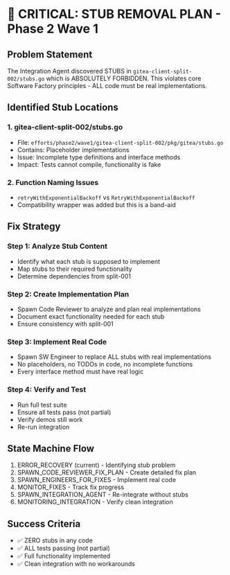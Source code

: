 # 🚨 CRITICAL: STUB REMOVAL PLAN - Phase 2 Wave 1

## Problem Statement
The Integration Agent discovered STUBS in `gitea-client-split-002/stubs.go` which is ABSOLUTELY FORBIDDEN.
This violates core Software Factory principles - ALL code must be real implementations.

## Identified Stub Locations

### 1. gitea-client-split-002/stubs.go
- File: `efforts/phase2/wave1/gitea-client-split-002/pkg/gitea/stubs.go`
- Contains: Placeholder implementations
- Issue: Incomplete type definitions and interface methods
- Impact: Tests cannot compile, functionality is fake

### 2. Function Naming Issues
- `retryWithExponentialBackoff` vs `RetryWithExponentialBackoff`
- Compatibility wrapper was added but this is a band-aid

## Fix Strategy

### Step 1: Analyze Stub Content
- Identify what each stub is supposed to implement
- Map stubs to their required functionality
- Determine dependencies from split-001

### Step 2: Create Implementation Plan
- Spawn Code Reviewer to analyze and plan real implementations
- Document exact functionality needed for each stub
- Ensure consistency with split-001

### Step 3: Implement Real Code
- Spawn SW Engineer to replace ALL stubs with real implementations
- No placeholders, no TODOs in code, no incomplete functions
- Every interface method must have real logic

### Step 4: Verify and Test
- Run full test suite
- Ensure all tests pass (not partial)
- Verify demos still work
- Re-run integration

## State Machine Flow

1. ERROR_RECOVERY (current) - Identifying stub problem
2. SPAWN_CODE_REVIEWER_FIX_PLAN - Create detailed fix plan
3. SPAWN_ENGINEERS_FOR_FIXES - Implement real code
4. MONITOR_FIXES - Track fix progress
5. SPAWN_INTEGRATION_AGENT - Re-integrate without stubs
6. MONITORING_INTEGRATION - Verify clean integration

## Success Criteria
- ✅ ZERO stubs in any code
- ✅ ALL tests passing (not partial)
- ✅ Full functionality implemented
- ✅ Clean integration with no workarounds
